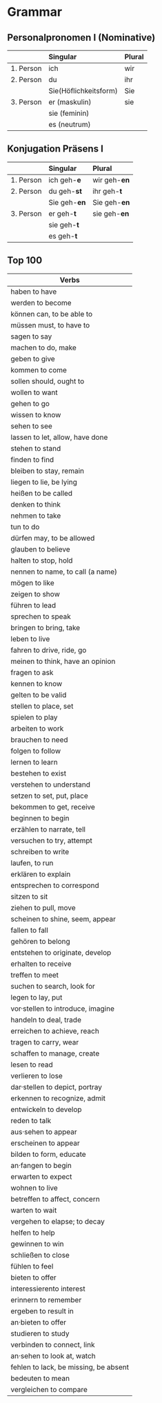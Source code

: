 # Grammar 
## Personalpronomen I (Nominative)

|               | Singular              | Plural|
| ------------- |:----------------------| :-----|
| 1. Person     | ich                   | wir   |
| 2. Person     | du                    | ihr   |
|               | Sie(Höflichkeitsform) | Sie   |
| 3. Person     | er (maskulin)         | sie   |
|               | sie (feminin)         |       |
|               | es (neutrum)          |       |

## Konjugation Präsens I

|               | Singular       | Plural             |
| ------------- |:---------------| :------------------|
| 1. Person     | ich geh-**e**  | wir geh-**en**     |
| 2. Person     | du geh-**st**  | ihr geh-**t**      |
|               | Sie geh-**en** | Sie geh-**en**     |
| 3. Person     | er geh-**t**   | sie geh-**en** |
|               | sie geh-**t**  |                    |
|               | es geh-**t**   |                    |



## Top 100
| Verbs                                |
| ------------------------------------ |
| haben to have                        | das Jahr, -e
| werden to become                     | das, Mal, -e
| können can, to be able to            | das Beispiel, -e
| müssen must, to have to              | die Zeit
| sagen to say                         | die Frau, -en
| machen to do, make                   | der Mensch, -en
| geben to give                        | das Kind
| kommen to come                       | der Tag, -e
| sollen should, ought to              | der Mann, ¨er
| wollen to want                       | das Land, ¨er
| gehen to go                          | die Frage, -n
| wissen to know                       | das Haus, ¨er
| sehen to see                         | der Fall, ¨e
| lassen to let, allow, have done      | die Leute
| stehen to stand                      | die Arbeit, -en
| finden to find                       | das Prozent, -e
| bleiben to stay, remain              | die Hand, ¨e
| liegen to lie, be lying              | die Stadt, ¨e
| heißen to be called                  | der Herr, -en
| denken to think                      | der/das Teil, -e
| nehmen to take                       | das Problem, -e
| tun to do                            | die Welt, -en
| dürfen may, to be allowed            | das Recht, -e
| glauben to believe                   | das Ende, -n
| halten to stop, hold                 | die Million, -en
| nennen to name, to call (a name)     | die Schule, -n
| mögen to like                        | die Woche, -n
| zeigen to show                       | der Vater, ¨
| führen to lead                       | die Seite, -n
| sprechen to speak                    | das Leben, -
| bringen to bring, take               | die Mutter, ¨
| leben to live                        | der Grund, ¨e
| fahren to drive, ride, go            | das Auge, -n
| meinen to think, have an opinion     | das Wort, ¨er
| fragen to ask                        | das Geld
| kennen to know                       | die Sache, -n
| gelten to be valid                   | die Art
| stellen to place, set                | der Bereich, -e
| spielen to play                      | der Weg, -e
| arbeiten to work                     | die Stunde, -n
| brauchen to need                     | der Name, -n
| folgen to follow                     | die Geschichte, -n
| lernen to learn                      | die Gesellschaft, -en
| bestehen to exist                    | der Kopf, ¨e
| verstehen to understand              | das Paar, -e
| setzen to set, put, place            | die Möglichkeit, -en
| bekommen to get, receive             | das Unternehmen
| beginnen to begin                    | das Bild
| erzählen to narrate, tell            | das Buch, ¨er
| versuchen to try, attempt            | Wasser
| schreiben to write                   | die Stelle, -n
| laufen, to run                       | die Form
| erklären to explain                  | die Mark
| entsprechen to correspond            | die Entwicklung, -en
| sitzen to sit                        | der Monat, -e
| ziehen to pull, move                 | der Abend, -e
| scheinen to shine, seem, appear      | die Aufgabe
| fallen to fall                       | die Universität, -en
| gehören to belong                    | der Sinn, -e
| entstehen to originate, develop      | der Staat, -en
| erhalten to receive                  | das Ziel, -e
| treffen to meet                      | der Freunde, -e
| suchen to search, look for           | die Freundin, -nen
| legen to lay, put                    | das Thema, -en
| vor·stellen to introduce, imagine    | die Person, -en
| handeln to deal, trade               | der Euro
| erreichen to achieve, reach          | die Nacht, ¨e
| tragen to carry, wear                | das Ding, -e
| schaffen to manage, create           | der Raum, ¨e
| lesen to read                        | der Blick, -e
| verlieren to lose                    | der Platz, ¨e
| dar·stellen to depict, portray       | die Zahl, -en
| erkennen to recognize, admit         | der System, -e
| entwickeln to develop                | die Uhr, -en
| reden to talk                        | das Elter, -n
| aus·sehen to appear                  | die Straße, -n
| erscheinen to appear                 | die Minute, -n
| bilden to form, educate              | die Gruppe, -n
| an·fangen to begin                   | der Wert, -e
| erwarten to expect                   | das Gesicht, -er
| wohnen to live                       | die Sprache, -n
| betreffen to affect, concern         | der Anfang, ¨e
| warten to wait                       | der Ort
| vergehen to elapse; to decay         | der Moment, -e
| helfen to help                       | die Folge, -n
| gewinnen to win                      | das Interesse, -n
| schließen to close                   | die Milliarde, -n
| fühlen to feel                       | die Rolle, -n
| bieten to offer                      | die Tür, -en
| interessierento interest             | der Schüler
| erinnern to remember                 | die Bedeutung, -en
| ergeben to result in                 | der Text, -e
| an·bieten to offer                   | das Ergebnis, -e
| studieren to study                   | der Krieg, -e
| verbinden to connect, link           | die Weise
| an·sehen to look at, watch           | die Regierung, -en
| fehlen to lack, be missing, be absent| das Stück, -e
| bedeuten to mean                     | die Wohnung, -en
| vergleichen to compare               | das Gespräch
